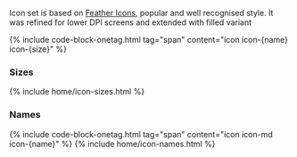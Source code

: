 Icon set is based on <a href="https://feathericons.com/" target="_blank">Feather Icons</a>, popular and
well recognised style. It was refined for lower DPI screens and extended with filled variant

{% include code-block-onetag.html tag="span" content="icon icon-{name} icon-{size}" %}

### Sizes
{% include home/icon-sizes.html %}

### Names
{% include code-block-onetag.html tag="span" content="icon icon-md icon-{name}" %}
{% include home/icon-names.html %}